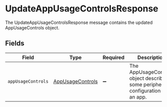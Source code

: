 # UpdateAppUsageControlsResponse

 The UpdateAppUsageControlsResponse message contains the updated AppUsageControls object.



## Fields

| Field                                                                             | Type                                                                              | Required                                                                          | Description                                                                       |
| --------------------------------------------------------------------------------- | --------------------------------------------------------------------------------- | --------------------------------------------------------------------------------- | --------------------------------------------------------------------------------- |
| `appUsageControls`                                                                | [AppUsageControls](../../models/shared/appusagecontrols.md)                       | :heavy_minus_sign:                                                                |  The AppUsageControls object describes some peripheral configuration for an app.<br/> |